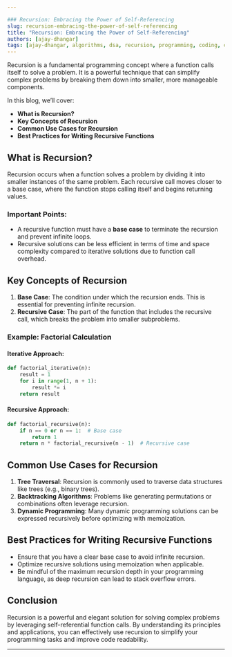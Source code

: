 ```yaml
---

### Recursion: Embracing the Power of Self-Referencing
slug: recursion-embracing-the-power-of-self-referencing  
title: "Recursion: Embracing the Power of Self-Referencing"  
authors: [ajay-dhangar]  
tags: [ajay-dhangar, algorithms, dsa, recursion, programming, coding, computer-science, learning]  
---
```


Recursion is a fundamental programming concept where a function calls itself to solve a problem. It is a powerful technique that can simplify complex problems by breaking them down into smaller, more manageable components.

In this blog, we’ll cover:

- **What is Recursion?**
- **Key Concepts of Recursion**
- **Common Use Cases for Recursion**
- **Best Practices for Writing Recursive Functions**

## What is Recursion?

Recursion occurs when a function solves a problem by dividing it into smaller instances of the same problem. Each recursive call moves closer to a base case, where the function stops calling itself and begins returning values.

### Important Points:
- A recursive function must have a **base case** to terminate the recursion and prevent infinite loops.
- Recursive solutions can be less efficient in terms of time and space complexity compared to iterative solutions due to function call overhead.

## Key Concepts of Recursion

1. **Base Case**: The condition under which the recursion ends. This is essential for preventing infinite recursion.
2. **Recursive Case**: The part of the function that includes the recursive call, which breaks the problem into smaller subproblems.

### Example: Factorial Calculation

#### Iterative Approach:
```python
def factorial_iterative(n):
    result = 1
    for i in range(1, n + 1):
        result *= i
    return result
```

#### Recursive Approach:
```python
def factorial_recursive(n):
    if n == 0 or n == 1:  # Base case
        return 1
    return n * factorial_recursive(n - 1)  # Recursive case
```

## Common Use Cases for Recursion

1. **Tree Traversal**: Recursion is commonly used to traverse data structures like trees (e.g., binary trees).
2. **Backtracking Algorithms**: Problems like generating permutations or combinations often leverage recursion.
3. **Dynamic Programming**: Many dynamic programming solutions can be expressed recursively before optimizing with memoization.

## Best Practices for Writing Recursive Functions

- Ensure that you have a clear base case to avoid infinite recursion.
- Optimize recursive solutions using memoization when applicable.
- Be mindful of the maximum recursion depth in your programming language, as deep recursion can lead to stack overflow errors.

## Conclusion

Recursion is a powerful and elegant solution for solving complex problems by leveraging self-referential function calls. By understanding its principles and applications, you can effectively use recursion to simplify your programming tasks and improve code readability.

---
